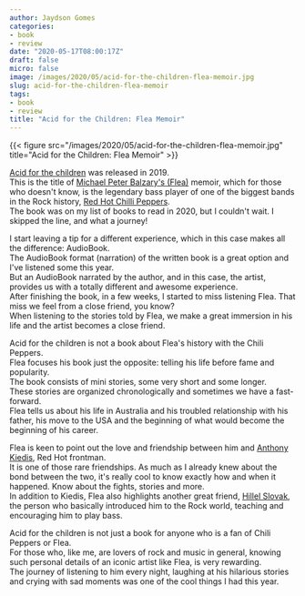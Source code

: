 ```yaml
---
author: Jaydson Gomes
categories:
- book
- review
date: "2020-05-17T08:00:17Z"
draft: false
micro: false
image: /images/2020/05/acid-for-the-children-flea-memoir.jpg
slug: acid-for-the-children-flea-memoir
tags:
- book
- review
title: "Acid for the Children: Flea Memoir"
---
```

{{< figure src="/images/2020/05/acid-for-the-children-flea-memoir.jpg" title="Acid for the Children: Flea Memoir" >}}  

[Acid for the children](https://www.goodreads.com/book/show/39667068-acid-for-the-children) was released in 2019.  
This is the title of [Michael Peter Balzary's (Flea)](https://en.wikipedia.org/wiki/Flea_(musician)) memoir, which for those who doesn't know, is the legendary bass player of one of the biggest bands in the Rock history, [Red Hot Chilli Peppers](https://en.wikipedia.org/wiki/Red_Hot_Chili_Peppers).  
The book was on my list of books to read in 2020, but I couldn't wait. I skipped the line, and what a journey!  

I start leaving a tip for a different experience, which in this case makes all the difference: AudioBook.  
The AudioBook format (narration) of the written book is a great option and I've listened some this year.  
But an AudioBook narrated by the author, and in this case, the artist, provides us with a totally different and awesome experience.  
After finishing the book, in a few weeks, I started to miss listening Flea. That miss we feel from a close friend, you know?  
When listening to the stories told by Flea, we make a great immersion in his life and the artist becomes a close friend.   

Acid for the children is not a book about Flea's history with the Chili Peppers.  
Flea focuses his book just the opposite: telling his life before fame and popularity.  
The book consists of mini stories, some very short and some longer.  
These stories are organized chronologically and sometimes we have a fast-forward.  
Flea tells us about his life in Australia and his troubled relationship with his father, his move to the USA and the beginning of what would become the beginning of his career.  

Flea is keen to point out the love and friendship between him and [Anthony Kiedis](https://en.wikipedia.org/wiki/Anthony_Kiedis), Red Hot frontman.  
It is one of those rare friendships. As much as I already knew about the bond between the two, it's really cool to know exactly how and when it happened. Know about the fights, stories and more.  
In addition to Kiedis, Flea also highlights another great friend, [Hillel Slovak](https://en.wikipedia.org/wiki/Hillel_Slovak), the person who basically introduced him to the Rock world, teaching and encouraging him to play bass.  

Acid for the children is not just a book for anyone who is a fan of Chili Peppers or Flea.  
For those who, like me, are lovers of rock and music in general, knowing such personal details of an iconic artist like Flea, is very rewarding.  
The journey of listening to him every night, laughing at his hilarious stories and crying with sad moments was one of the cool things I had this year.  